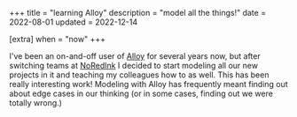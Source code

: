 +++
title = "learning Alloy"
description = "model all the things!"
date = 2022-08-01
updated = 2022-12-14

[extra]
when = "now"
+++

I've been an on-and-off user of [Alloy](https://alloytools.org/) for several years now, but after switching teams at [NoRedInk](https://noredink.com) I decided to start modeling all our new projects in it and teaching my colleagues how to as well.
This has been really interesting work!
Modeling with Alloy has frequently meant finding out about edge cases in our thinking (or in some cases, finding out we were totally wrong.)
